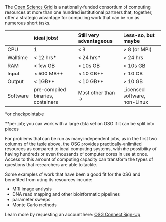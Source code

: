 [title]: - "Is the Open Science Grid for You?"


The [Open Science Grid][osg] is a nationally-funded consortium of computing resources 
at more than one hundred institutional partners that, together, offer a strategic 
advantage for computing work that can be run as numerous short tasks. 


|   		| **Ideal jobs!**| **Still very advantageous** | **Less-so, but maybe** | 
|:----------|:--------------|:--------------|:--------------|
| CPU		|	1			|	< 8			|	> 8 (or MPI)|
| Walltime	| 	< 12 hrs*	|	< 24 hrs*	|	> 24 hrs	|
| RAM		| 	< few GB	|	< 10s GB	|	> 10s GB	|
| Input		| 	< 500 MB**	|	< 10 GB**	|	> 10 GB		|
| Output	| 	< 1GB**		|	< 10 GB**	|	> 10 GB		|
| Software	| pre-compiled binaries, containers | Most other than -> | Licensed software, non-Linux |

*or checkpointable

**per job; you can work with a large data set on OSG if it can be split into pieces

For problems that can be run as many independent jobs, as in the first two columns 
of the table above, the OSG provides practically-unlimited resources as 
compared to local computing systems, with the possibility 
of having hundreds or even thousands of computer cores in use at once. Access 
to this amount of computing capacity can transform the types of questions that researchers 
are able to tackle. 

Some examples of work that have been a good fit for the OSG and benefited from 
using its resources include: 

- MRI image analysis
- DNA read mapping and other bioinformatic pipelines
- parameter sweeps
- Monte Carlo methods

Learn more by requesting an account here: [OSG Connect Sign-Up][account-request]

[osg]: https://opensciencegrid.org/
[account-request]: https://osgconnect.net/signup
